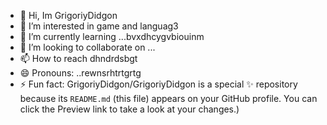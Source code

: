 - 👋 Hi, Im GrigoriyDidgon
- 👀 I’m interested in game and languag3
- 🌱 I’m currently learning ...bvxdhcygvbiouinm
- 💞️ I’m looking to collaborate on ...
- 📫 How to reach dhndrdsbgt
- 😄 Pronouns: ..rewnsrhtrtgrtg
- ⚡ Fun fact:
GrigoriyDidgon/GrigoriyDidgon is a special ✨ repository because its `README.md` (this file) appears on your GitHub profile.
You can click the Preview link to take a look at your changes.)
